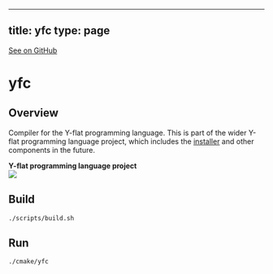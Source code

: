 
---
title: yfc
type: page
---

[See on GitHub](https://github.com/jakeroggenbuck/yfc/)

# yfc

## Overview
Compiler for the Y-flat programming language. This is part of the wider Y-flat
programming language project, which includes the [installer](https://github.com/jakeroggenbuck/yfin)
and other components in the future.

**Y-flat programming language project** <br/>
[<img src="https://img.shields.io/discord/922177071290134628?label=Discord&logo=discord&logoColor=white&color=red">](https://discord.gg/yMsQ4qcZ9J)

## Build
`./scripts/build.sh`

## Run
`./cmake/yfc`

